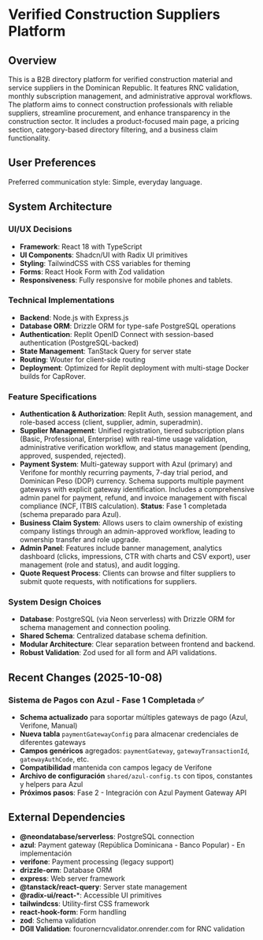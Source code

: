 # Verified Construction Suppliers Platform

## Overview
This is a B2B directory platform for verified construction material and service suppliers in the Dominican Republic. It features RNC validation, monthly subscription management, and administrative approval workflows. The platform aims to connect construction professionals with reliable suppliers, streamline procurement, and enhance transparency in the construction sector. It includes a product-focused main page, a pricing section, category-based directory filtering, and a business claim functionality.

## User Preferences
Preferred communication style: Simple, everyday language.

## System Architecture

### UI/UX Decisions
- **Framework**: React 18 with TypeScript
- **UI Components**: Shadcn/UI with Radix UI primitives
- **Styling**: TailwindCSS with CSS variables for theming
- **Forms**: React Hook Form with Zod validation
- **Responsiveness**: Fully responsive for mobile phones and tablets.

### Technical Implementations
- **Backend**: Node.js with Express.js
- **Database ORM**: Drizzle ORM for type-safe PostgreSQL operations
- **Authentication**: Replit OpenID Connect with session-based authentication (PostgreSQL-backed)
- **State Management**: TanStack Query for server state
- **Routing**: Wouter for client-side routing
- **Deployment**: Optimized for Replit deployment with multi-stage Docker builds for CapRover.

### Feature Specifications
- **Authentication & Authorization**: Replit Auth, session management, and role-based access (client, supplier, admin, superadmin).
- **Supplier Management**: Unified registration, tiered subscription plans (Basic, Professional, Enterprise) with real-time usage validation, administrative verification workflow, and status management (pending, approved, suspended, rejected).
- **Payment System**: Multi-gateway support with Azul (primary) and Verifone for monthly recurring payments, 7-day trial period, and Dominican Peso (DOP) currency. Schema supports multiple payment gateways with explicit gateway identification. Includes a comprehensive admin panel for payment, refund, and invoice management with fiscal compliance (NCF, ITBIS calculation). **Status**: Fase 1 completada (schema preparado para Azul).
- **Business Claim System**: Allows users to claim ownership of existing company listings through an admin-approved workflow, leading to ownership transfer and role upgrade.
- **Admin Panel**: Features include banner management, analytics dashboard (clicks, impressions, CTR with charts and CSV export), user management (role and status), and audit logging.
- **Quote Request Process**: Clients can browse and filter suppliers to submit quote requests, with notifications for suppliers.

### System Design Choices
- **Database**: PostgreSQL (via Neon serverless) with Drizzle ORM for schema management and connection pooling.
- **Shared Schema**: Centralized database schema definition.
- **Modular Architecture**: Clear separation between frontend and backend.
- **Robust Validation**: Zod used for all form and API validations.

## Recent Changes (2025-10-08)

### Sistema de Pagos con Azul - Fase 1 Completada ✅
- **Schema actualizado** para soportar múltiples gateways de pago (Azul, Verifone, Manual)
- **Nueva tabla** `paymentGatewayConfig` para almacenar credenciales de diferentes gateways
- **Campos genéricos** agregados: `paymentGateway`, `gatewayTransactionId`, `gatewayAuthCode`, etc.
- **Compatibilidad** mantenida con campos legacy de Verifone
- **Archivo de configuración** `shared/azul-config.ts` con tipos, constantes y helpers para Azul
- **Próximos pasos**: Fase 2 - Integración con Azul Payment Gateway API

## External Dependencies

- **@neondatabase/serverless**: PostgreSQL connection
- **azul**: Payment gateway (República Dominicana - Banco Popular) - En implementación
- **verifone**: Payment processing (legacy support)
- **drizzle-orm**: Database ORM
- **express**: Web server framework
- **@tanstack/react-query**: Server state management
- **@radix-ui/react-***: Accessible UI primitives
- **tailwindcss**: Utility-first CSS framework
- **react-hook-form**: Form handling
- **zod**: Schema validation
- **DGII Validation**: fouronerncvalidator.onrender.com for RNC validation